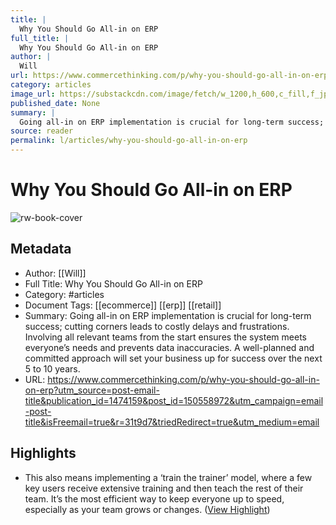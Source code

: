 ```yaml
---
title: |
  Why You Should Go All-in on ERP
full_title: |
  Why You Should Go All-in on ERP
author: |
  Will
url: https://www.commercethinking.com/p/why-you-should-go-all-in-on-erp?utm_source=post-email-title&publication_id=1474159&post_id=150558972&utm_campaign=email-post-title&isFreemail=true&r=31t9d7&triedRedirect=true&utm_medium=email
category: articles
image_url: https://substackcdn.com/image/fetch/w_1200,h_600,c_fill,f_jpg,q_auto:good,fl_progressive:steep,g_auto/https%3A%2F%2Fsubstack-post-media.s3.amazonaws.com%2Fpublic%2Fimages%2Ff2c16b31-60cf-4449-aaf5-37e93d4d19f3_1120x800.jpeg
published_date: None
summary: |
  Going all-in on ERP implementation is crucial for long-term success; cutting corners leads to costly delays and frustrations. Involving all relevant teams from the start ensures the system meets everyone’s needs and prevents data inaccuracies. A well-planned and committed approach will set your business up for success over the next 5 to 10 years.
source: reader
permalink: l/articles/why-you-should-go-all-in-on-erp
---
```

# Why You Should Go All-in on ERP

![rw-book-cover](https://substackcdn.com/image/fetch/w_1200,h_600,c_fill,f_jpg,q_auto:good,fl_progressive:steep,g_auto/https%3A%2F%2Fsubstack-post-media.s3.amazonaws.com%2Fpublic%2Fimages%2Ff2c16b31-60cf-4449-aaf5-37e93d4d19f3_1120x800.jpeg)

## Metadata
- Author: [[Will]]
- Full Title: Why You Should Go All-in on ERP
- Category: #articles
- Document Tags: [[ecommerce]] [[erp]] [[retail]] 
- Summary: Going all-in on ERP implementation is crucial for long-term success; cutting corners leads to costly delays and frustrations. Involving all relevant teams from the start ensures the system meets everyone’s needs and prevents data inaccuracies. A well-planned and committed approach will set your business up for success over the next 5 to 10 years.
- URL: https://www.commercethinking.com/p/why-you-should-go-all-in-on-erp?utm_source=post-email-title&publication_id=1474159&post_id=150558972&utm_campaign=email-post-title&isFreemail=true&r=31t9d7&triedRedirect=true&utm_medium=email

## Highlights
- This also means implementing a ‘train the trainer’ model, where a few key users receive extensive training and then teach the rest of their team. It’s the most efficient way to keep everyone up to speed, especially as your team grows or changes. ([View Highlight](https://read.readwise.io/read/01jfspgw55gqkh093cewn1braz))


